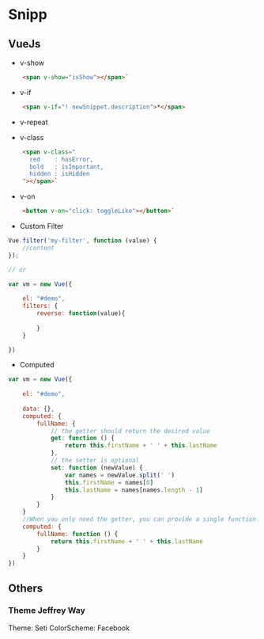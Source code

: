 # Snipp

## VueJs

* v-show
```html
    <span v-show="isShow"></span>`
```

* v-if
```html
    <span v-if="! newSnippet.description">*</span>
```
* v-repeat

* v-class
```html
    <span v-class="
      red    : hasError,
      bold   : isImportant,
      hidden : isHidden
    "></span>`
```

* v-on
```html
    <button v-on="click: toggleLike"></button>`
```

* Custom Filter

```js
Vue.filter('my-filter', function (value) {
    //content 
});

// or

var vm = new Vue({
    
    el: "#demo",
    filters: {
        reverse: function(value){
            
        }
    }

})
```

* Computed

```js
var vm = new Vue({
    
    el: "#demo",
    
    data: {},
    computed: {
        fullName: {
            // the getter should return the desired value
            get: function () {
                return this.firstName + ' ' + this.lastName
            },
            // the setter is optional
            set: function (newValue) {
                var names = newValue.split(' ')
                this.firstName = names[0]
                this.lastName = names[names.length - 1]
            }
        }
    }
    //When you only need the getter, you can provide a single function instead of an object:
    computed: {
        fullName: function () {
            return this.firstName + ' ' + this.lastName 
        }    
    }
})
```


## Others

### Theme Jeffrey Way

Theme: Seti
ColorScheme: Facebook